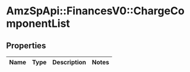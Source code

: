 # AmzSpApi::FinancesV0::ChargeComponentList

## Properties
Name | Type | Description | Notes
------------ | ------------- | ------------- | -------------

